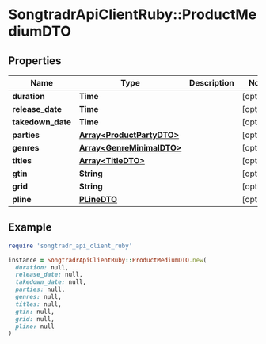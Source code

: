 # SongtradrApiClientRuby::ProductMediumDTO

## Properties

| Name | Type | Description | Notes |
| ---- | ---- | ----------- | ----- |
| **duration** | **Time** |  | [optional] |
| **release_date** | **Time** |  | [optional] |
| **takedown_date** | **Time** |  | [optional] |
| **parties** | [**Array&lt;ProductPartyDTO&gt;**](ProductPartyDTO.md) |  | [optional] |
| **genres** | [**Array&lt;GenreMinimalDTO&gt;**](GenreMinimalDTO.md) |  | [optional] |
| **titles** | [**Array&lt;TitleDTO&gt;**](TitleDTO.md) |  | [optional] |
| **gtin** | **String** |  | [optional] |
| **grid** | **String** |  | [optional] |
| **pline** | [**PLineDTO**](PLineDTO.md) |  | [optional] |

## Example

```ruby
require 'songtradr_api_client_ruby'

instance = SongtradrApiClientRuby::ProductMediumDTO.new(
  duration: null,
  release_date: null,
  takedown_date: null,
  parties: null,
  genres: null,
  titles: null,
  gtin: null,
  grid: null,
  pline: null
)
```

